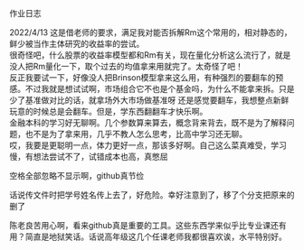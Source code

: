作业日志

2022/4/13
这是借老师的要求，满足我对能否拆解Rm这个常用的，相对静态的，鲜少被当作主体研究的收益率的尝试。<br>
很奇怪吧，什么股票的收益率模型都和Rm有关，现在量化分析这么流行了，就是没人把Rm量化一下，取个过去的均值拿来用就完了。太奇怪了吧！<br>
反正我要试一下，好像没人把Brinson模型拿来这么用，有种强烈的要翻车的预感。不过我就是想试试啊，市场组合它不也是个基金吗，为什么不能拿来拆。只是少了基准做对比的话，就拿场外大市场做基准呀
还是感觉要翻车，我想整点新鲜玩意的时候总是会翻车。但是，学东西翻翻车才快乐啊。<br>
金融本科的学习好无聊啊。几个参数算来算去，概念背来背去，既不是为了解释问题，也不是为了拿来用，几乎不教人怎么思考，比高中学习还无聊。<br>
哎，我要是更聪明一点，体力更好一点，那该多好啊。自己这么菜真难受，学习慢，有想法尝试不了，试错成本也高，真憋屈<br>

空格全部忽略不显示啊，github真节俭

话说传文件时把学号姓名传上去了，好危险。幸好注意到了，移了个分支把原来的删了

陈老良苦用心啊，看来github真是重要的工具。这些东西学来似乎比专业课还有用？简直是地狱笑话。话说高年级这几个任课老师我都很喜欢诶，水平特别好。
